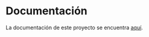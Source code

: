 # Documentación

La documentación de este proyecto se encuentra [aquí](https://github.com/luishidalgoa/Laravel_Proyecto_FPDual).
